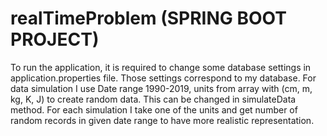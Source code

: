 # realTimeProblem (SPRING BOOT PROJECT)
To run the application, it is required to change some database settings in application.properties file. Those settings correspond to my database. For data simulation I use Date range 1990-2019, units from array with (cm, m, kg, K, J) to create random data. This can be changed in simulateData method. For each simulation I take one of the units and get number of random records in given date range to have more realistic representation. 
